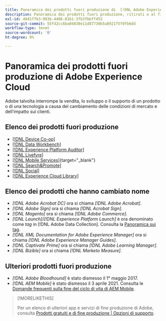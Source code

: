 ```yaml
---
title: Panoramica dei prodotti fuori produzione di  [!DNL Adobe Experience Cloud]
description: Panoramica dei prodotti fuori produzione, ritirati o al fine del ciclo di vita di  [!DNL Adobe Experience Cloud]  e  [!DNL Adobe Experience Platform]
exl-id: 4841f7b3-993b-4406-81b1-3fb3fbbff453
source-git-commit: 55fd2cc6ba04830e11d87730b5a8921f5f0fb6dd
workflow-type: tm+mt
source-wordcount: '0'
ht-degree: 0%

---
```


# Panoramica dei prodotti fuori produzione di Adobe Experience Cloud

Adobe talvolta interrompe la vendita, lo sviluppo o il supporto di un prodotto o di una tecnologia a causa del cambiamento delle condizioni di mercato e dell’impatto sui clienti.

## Elenco dei prodotti fuori produzione

* [[!DNL Device Co-op]](device-co-op.md)
* [[!DNL Data Workbench]](data-workbench.md)
* [[!DNL Experience Platform Auditor]](auditor.md)
* [[!DNL Livefyre]](livefyre.md)
* [[!DNL Mobile Services]](https://experienceleague.adobe.com/docs/mobile-services/using/eol.html?lang=it){target="_blank"}
* [[!DNL Search&Promote]](search-promote.md)
* [[!DNL Social]](social.md)
* [[!DNL Experience Cloud Library]](experience-cloud-library.md)

<!--
## Notifications of upcoming products to be discontinued

* [!DNL Data Workbench] end-of-life date is **December 31, 2023**. [Link]

-->

## Elenco dei prodotti che hanno cambiato nome

* *[!DNL Adobe Acrobat DC]* ora si chiama *[!DNL Adobe Acrobat]*.
* *[!DNL Adobe Sign]* ora si chiama *[!DNL Acrobat Sign]*.
* *[!DNL Magento]* ora si chiama *[!DNL Adobe Commerce]*.
* *[!DNL Launch]*/*[!DNL Experience Platform Launch]* è ora denominato come *tag* in [!DNL Adobe Data Collection]. Consulta la [Panoramica sui tag](https://experienceleague.adobe.com/docs/experience-platform/tags/home.html?lang=it).
* *[!DNL XML Documentation for Adobe Experience Manager]* ora si chiama *[!DNL Adobe Experience Manager Guides]*.
* *[!DNL Captivate Prime]* ora si chiama *[!DNL Adobe Learning Manager]*.
* *[!DNL Bizible]* ora si chiama *[!DNL Marketo Measure]*.

## Ulteriori prodotti fuori produzione

* *[!DNL Adobe Bloodhound]* è stato dismesso il 1° maggio 2017.
* *[!DNL AEM Mobile]* è stato dismesso il 3 aprile 2021. Consulta le [Domande frequenti sulla fine del ciclo di vita di AEM Mobile](https://helpx.adobe.com/it/digital-publishing-solution/help/aem-mobile-end-of-life-faq.html).

>[!MORELIKETHIS]
>
>Per un elenco di ulteriori app e servizi di fine produzione di Adobe, consulta [Prodotti gratuiti e di fine produzione | Opzioni di supporto](https://helpx.adobe.com/it/support/programs/support-options-free-discontinued-apps-services.html).

